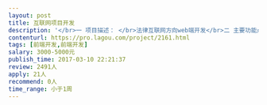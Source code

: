 ```yaml
---                
layout: post       
title: 互联网项目开发           
description: '</br>一 项目描述： </br>法律互联网方向web端开发</br>二 主要功能点</br>１　ＵＩ已设计好相关页面</br>２　提供设计好的ＰＤＦ格式图片（包含若干效果）</br>３　根据提供的图片，给出Ｈ５＋ｃｓｓ＋ｊｓ格式静态网站</br> 4 主要功能点为合同列表，合同展示，合同管理</br>三 人员要求</br> 1 精通H5 css（完成页面若干效果），熟练使用js。 </br> 2 良好沟通能力和契约精神</br>'     
contenturl: https://pro.lagou.com/project/2161.html      
tags: [前端开发,前端开发]            
salary: 3000-5000元          
publish_time: 2017-03-10 22:21:37         
review: 2491人                   
apply: 21人                   
recommend: 0人                   
time_range: 小于1周              
---                 
```

